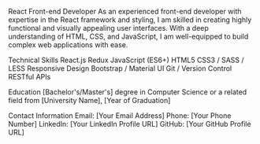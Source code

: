 React Front-end Developer
As an experienced front-end developer with expertise in the React framework and styling, I am skilled in creating highly functional and visually appealing user interfaces. With a deep understanding of HTML, CSS, and JavaScript, I am well-equipped to build complex web applications with ease.

Technical Skills
React.js
Redux
JavaScript (ES6+)
HTML5
CSS3 / SASS / LESS
Responsive Design
Bootstrap / Material UI
Git / Version Control
RESTful APIs

Education
[Bachelor's/Master's] degree in Computer Science or a related field from [University Name], [Year of Graduation]

Contact Information
Email: [Your Email Address]
Phone: [Your Phone Number]
LinkedIn: [Your LinkedIn Profile URL]
GitHub: [Your GitHub Profile URL]
